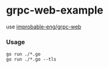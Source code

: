 # grpc-web-example

use [improbable-eng/grpc-web](https://github.com/improbable-eng/grpc-web/tree/master/go/grpcweb)

### Usage
```
go run ./*.go
go run ./*.go --tls
```
